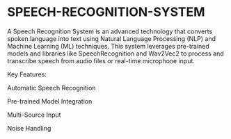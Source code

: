 # SPEECH-RECOGNITION-SYSTEM

A Speech Recognition System is an advanced technology that converts spoken language into text using Natural Language Processing (NLP) and Machine Learning (ML) techniques. This system leverages pre-trained models and libraries like SpeechRecognition and Wav2Vec2 to process and transcribe speech from audio files or real-time microphone input.

Key Features:

Automatic Speech Recognition 

Pre-trained Model Integration

Multi-Source Input

Noise Handling
